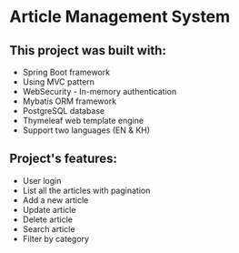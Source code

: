 # Article Management System

## This project was built with:
- Spring Boot framework
- Using MVC pattern
- WebSecurity - In-memory authentication
- Mybatis ORM framework
- PostgreSQL database
- Thymeleaf web template engine 
- Support two languages (EN & KH)


## Project's features:
- User login
- List all the articles with pagination
- Add a new article
- Update article
- Delete article
- Search article
- Filter by category
